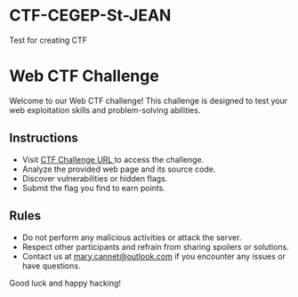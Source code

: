 # CTF-CEGEP-St-JEAN
Test for creating CTF
# Web CTF Challenge

Welcome to our Web CTF challenge! This challenge is designed to test your web exploitation skills and problem-solving abilities.

## Instructions

- Visit [CTF Challenge URL ](https://github.com/cannnet/CTF-CEGEP-St-JEAN.git) to access the challenge.
- Analyze the provided web page and its source code.
- Discover vulnerabilities or hidden flags.
- Submit the flag you find to earn points.

## Rules

- Do not perform any malicious activities or attack the server.
- Respect other participants and refrain from sharing spoilers or solutions.
- Contact us at mary.cannet@outlook.com if you encounter any issues or have questions.

Good luck and happy hacking!

